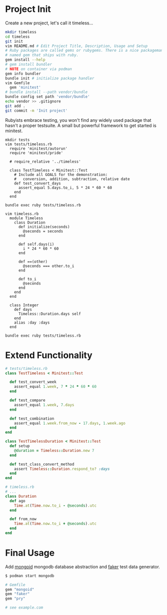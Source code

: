 
# Project Init

Create a new project, let's call it timeless...

```sh
mkdir timeless
cd timeless
git init
vim README.md # Edit Project Title, Description, Usage and Setup
# Ruby packages are called gems or rubygems. There is a nice packagemanager
# named gem that ships with ruby.
gem install --help
# gem install bundler
# NOTE on container via podman
gem info bundler
bundle init # initialize package handler
vim Gemfile
  gem 'minitest'
# bundle install --path vendor/bundle
bundle config set path 'vendor/bundle'
echo vendor >> .gitignore
git add .
git commit -m 'Init project'
```

Rubyists embrace testing, you won't find any widely used package that hasn't
a proper testsuite. A small but powerful framework to get started is minitest.

```
mkdir tests
vim tests/timeless.rb
  require 'minitest/autorun'
  require 'minitest/pride'

  # require_relative '../timeless'

  class TestTimeless < Minitest::Test
    # Include all GOALS for the demonstration:
    #   conversion, addition, subtraction, relative date
    def test_convert_days
      assert_equal 5.days.to_i, 5 * 24 * 60 * 60
    end
  end

bundle exec ruby tests/timeless.rb

vim timeless.rb
  module Timeless
    class Duration
      def initialize(seconds)
        @seconds = seconds
      end

      def self.days(i)
        i * 24 * 60 * 60
      end

      def ==(other)
        @seconds === other.to_i
      end

      def to_i
        @seconds
      end
    end
  end

  class Integer
    def days
      Timeless::Duration.days self
    end
    alias :day :days
  end

bundle exec ruby tests/timeless.rb
```

# Extend Functionality

```ruby
# tests/timeless.rb
class TestTimeless < Minitest::Test

  def test_convert_week
    assert_equal 1.week, 7 * 24 * 60 * 60
  end

  def test_compare
    assert_equal 1.week, 7.days
  end

  def test_combination
    assert_equal 1.week.from_now - 17.days, 1.week.ago
  end
end

class TestTimelessDuration < Minitest::Test
  def setup
    @duration = Timeless::Duration.new 7
  end

  def test_class_convert_method
    assert Timeless::Duration.respond_to? :days
  end
end

# timeless.rb
# ...
class Duration
  def ago
    Time.at(Time.now.to_i - @seconds).utc
  end

  def from_now
    Time.at(Time.now.to_i + @seconds).utc
  end
end
```

# Final Usage

Add [mongoid](https://github.com/mongodb/mongoid) mongodb database abstraction
and [faker](https://github.com/faker-ruby/faker) test data generator.

```sh
$ podman start mongodb
```

```ruby
# Gemfile
gem "mongoid"
gem "faker"
gem "pry"

# see example.com
```
